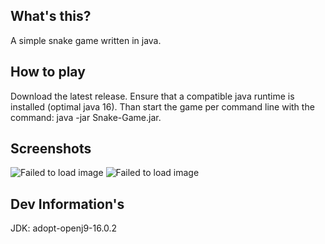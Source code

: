 ## What's this?
A simple snake game written in java.

## How to play
Download the latest release. Ensure that a compatible java runtime is installed (optimal java 16). Than start the game per command line with the command: java -jar Snake-Game.jar.

## Screenshots
![Failed to load image](https://i.ibb.co/85Lv5r9/game.png)
![Failed to load image](https://i.ibb.co/kyc5W63/gameover.png)

## Dev Information's
JDK: adopt-openj9-16.0.2
